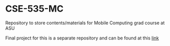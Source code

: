# CSE-535-MC
Repository to store contents/materials for Mobile Computing grad course at ASU

Final project for this is a separate repository and can be found at this [link](https://github.com/prasidh-agg/digit-classification-offloading)
